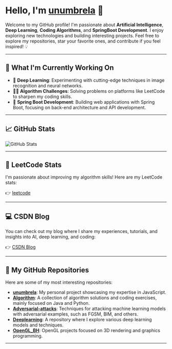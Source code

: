 # Hello, I'm [unumbrela](https://github.com/unumbrela) 👋

Welcome to my GitHub profile! I'm passionate about **Artificial Intelligence**, **Deep Learning**, **Coding Algorithms**, and **SpringBoot Development**. I enjoy exploring new technologies and building interesting projects. Feel free to explore my repositories, star your favorite ones, and contribute if you feel inspired! 💡

---

## 🌱 What I'm Currently Working On

- 🔧 **Deep Learning**: Experimenting with cutting-edge techniques in image recognition and neural networks.
- 🧑‍💻 **Algorithm Challenges**: Solving problems on platforms like LeetCode to sharpen my coding skills.
- 🚀 **Spring Boot Development**: Building web applications with Spring Boot, focusing on back-end architecture and API development.

--- 

## 📈 GitHub Stats

![GitHub Stats](https://github-readme-stats.vercel.app/api?username=unumbrela&show_icons=true&hide_title=true&hide_border=true&count_private=true&hide=prs)

---
 
## 🏅 LeetCode Stats

I'm passionate about improving my algorithm skills! Here are my LeetCode stats:

👉 [leetcode](https://leetcode.cn/u/unumbrela/)

---

## 💻 CSDN Blog

You can check out my blog where I share my experiences, tutorials, and insights into AI, deep learning, and coding:

👉 [CSDN Blog](https://blog.csdn.net/yiyeyeshenlan?type=blog)

---

## 🌟 My GitHub Repositories

Here are some of my most interesting repositories:

- **[unumbrela](https://github.com/unumbrela)**: My personal project showcasing my expertise in JavaScript.
- **[Algorithm](https://github.com/unumbrela/Algorithm)**: A collection of algorithm solutions and coding exercises, mainly focused on Java and Python.
- **[Adversarial-attacks](https://github.com/unumbrela/Adversarial-attacks)**: Techniques for attacking machine learning models with adversarial examples, such as FGSM, BIM, and others.
- **[Deeplearning](https://github.com/unumbrela/Deeplearning)**: A repository where I explore various deep learning models and techniques.
- **[OpenGL_BH](https://github.com/unumbrela/OpenGL_BH)**: OpenGL projects focused on 3D rendering and graphics programming.

---
